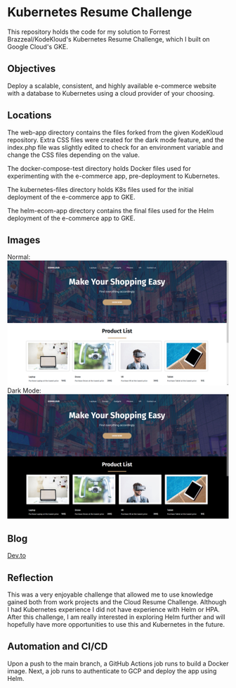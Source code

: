 # Kubernetes Resume Challenge

This repository holds the code for my solution to Forrest Brazzeal/KodeKloud's Kubernetes Resume Challenge, which I built on Google Cloud's GKE.

## Objectives

Deploy a scalable, consistent, and highly available e-commerce website with a database to Kubernetes using a cloud provider of your choosing.

## Locations

The web-app directory contains the files forked from the given KodeKloud repository. Extra CSS files were created for the dark mode feature, and the index.php file was slightly edited to check for an environment variable and change the CSS files depending on the value.

The docker-compose-test directory holds Docker files used for experimenting with the e-commerce app, pre-deployment to Kubernetes.

The kubernetes-files directory holds K8s files used for the initial deployment of the e-commerce app to GKE.

The helm-ecom-app directory contains the final files used for the Helm deployment of the e-commerce app to GKE.

## Images
Normal:
<img src="/images/Normal.png"/>
Dark Mode:
<img src="/images/Dark Mode.png"/>

## Blog

[Dev.to](https://dev.to/bit-of-a-git/kubernetes-resume-challenge-google-cloud-gke-395l)

## Reflection

This was a very enjoyable challenge that allowed me to use knowledge gained both from work projects and the Cloud Resume Challenge. Although I had Kubernetes experience I did not have experience with Helm or HPA. After this challenge, I am really interested in exploring Helm further and will hopefully have more opportunities to use this and Kubernetes in the future.

## Automation and CI/CD

Upon a push to the main branch, a GitHub Actions job runs to build a Docker image. Next, a job runs to authenticate to GCP and deploy the app using Helm.
